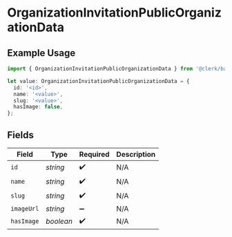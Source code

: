 # OrganizationInvitationPublicOrganizationData

## Example Usage

```typescript
import { OrganizationInvitationPublicOrganizationData } from '@clerk/backend-sdk/models/components';

let value: OrganizationInvitationPublicOrganizationData = {
  id: '<id>',
  name: '<value>',
  slug: '<value>',
  hasImage: false,
};
```

## Fields

| Field      | Type      | Required           | Description |
| ---------- | --------- | ------------------ | ----------- |
| `id`       | _string_  | :heavy_check_mark: | N/A         |
| `name`     | _string_  | :heavy_check_mark: | N/A         |
| `slug`     | _string_  | :heavy_check_mark: | N/A         |
| `imageUrl` | _string_  | :heavy_minus_sign: | N/A         |
| `hasImage` | _boolean_ | :heavy_check_mark: | N/A         |

